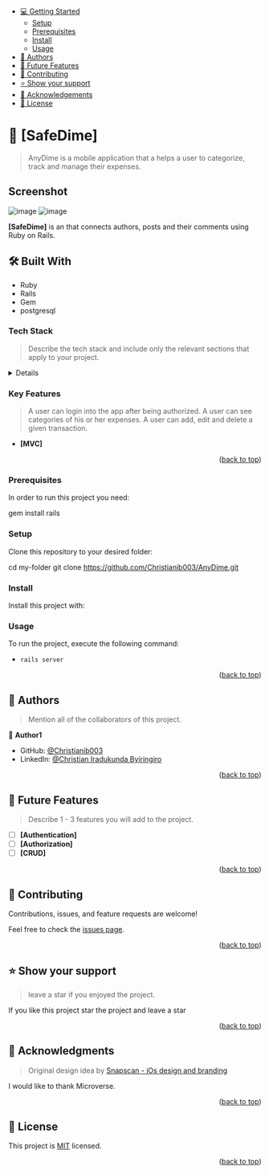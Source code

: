 - [💻 Getting Started](#getting-started)
  - [Setup](#setup)
  - [Prerequisites](#prerequisites)
  - [Install](#install)
  - [Usage](#usage)
- [👥 Authors](#authors)
- [🔭 Future Features](#future-features)
- [🤝 Contributing](#contributing)
- [⭐️ Show your support](#support)
- [🙏 Acknowledgements](#acknowledgements)
- [📝 License](#license)

<!-- PROJECT DESCRIPTION -->

# 📖 [SafeDime] <a name="SafeDime"></a>

> AnyDime is a mobile application that a helps a user to categorize, track and manage their expenses.

## Screenshot

![image](https://user-images.githubusercontent.com/91727952/208682288-9dd3ccec-4aa9-47e9-8784-2d381fd4d3a4.png)
![image](https://user-images.githubusercontent.com/91727952/208682141-ca271a18-7da6-4a44-833c-39e43d5a07db.png)


**[SafeDime]** is an that connects authors, posts and their comments using Ruby on Rails.

## 🛠 Built With <a name="built-with"></a>

- Ruby
- Rails
- Gem
- postgresql

### Tech Stack <a name="tech-stack"></a>

> Describe the tech stack and include only the relevant sections that apply to your project.

</details>

<details>
```bash
- Ruby
- Rails
- PostgreSQL
```
</details>

### Key Features <a name="key-features"></a>

> A user can login into the app after being authorized.
> A user can see categories of his or her expenses.
> A user can add, edit and delete a given transaction.

- **[MVC]**

<p align="right">(<a href="#readme-top">back to top</a>)</p>


### Prerequisites

In order to run this project you need:

 gem install rails


### Setup

Clone this repository to your desired folder:

  cd my-folder
  git clone https://github.com/Christianib003/AnyDime.git

### Install

Install this project with:

<!--
Example command:

```sh
  cd blog-app
  gem install
```
--->

### Usage

To run the project, execute the following command:

 - `rails server`

<p align="right">(<a href="#readme-top">back to top</a>)</p>

<!-- AUTHORS -->

## 👥 Authors <a name="authors"></a>

> Mention all of the collaborators of this project.

👤 **Author1**

- GitHub: [@Christianib003](https://github.com/Christianib003)
- LinkedIn:  [@Christian Iradukunda Byiringiro](https://www.linkedin.com/in/christian-iradukunda/?lipi=urn%3Ali%3Apage%3Ad_flagship3_feed%3B8F6ODWk4TBuOWR8C3JI4zQ%3D%3D)

<p align="right">(<a href="#readme-top">back to top</a>)</p>

<!-- FUTURE FEATURES -->

## 🔭 Future Features <a name="future-features"></a>

> Describe 1 - 3 features you will add to the project.

- [ ] **[Authentication]**
- [ ] **[Authorization]**
- [ ] **[CRUD]**

<p align="right">(<a href="#readme-top">back to top</a>)</p>

## 🤝 Contributing <a name="contributing"></a>

Contributions, issues, and feature requests are welcome!

Feel free to check the [issues page](https://github.com/Christianib003/AnyDime/issues).

<p align="right">(<a href="#readme-top">back to top</a>)</p>

<!-- SUPPORT -->

## ⭐️ Show your support <a name="support"></a>

> leave a star if you enjoyed the project.

If you like this project star the project and leave a star

<p align="right">(<a href="#readme-top">back to top</a>)</p>


## 🙏 Acknowledgments <a name="acknowledgements"></a>

> Original design idea by [Snapscan - iOs design and branding](https://www.behance.net/gallery/19759151/Snapscan-iOs-design-and-branding?tracking_source=)

I would like to thank Microverse.

<p align="right">(<a href="#readme-top">back to top</a>)</p>


## 📝 License <a name="license"></a>

This project is [MIT](./LICENSE) licensed.

<p align="right">(<a href="#readme-top">back to top</a>)</p>
